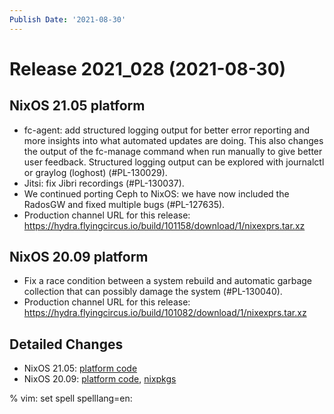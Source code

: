 ```yaml
---
Publish Date: '2021-08-30'
---
```


# Release 2021_028 (2021-08-30)

## NixOS 21.05 platform

- fc-agent: add structured logging output for better error reporting and more
  insights into what automated updates are doing. This also changes the output
  of the fc-manage command when run manually to give better user feedback.
  Structured logging output can be explored with journalctl or graylog (loghost)
  (#PL-130029).
- Jitsi: fix Jibri recordings (#PL-130037).
- We continued porting Ceph to NixOS: we have now included the RadosGW and fixed
  multiple bugs (#PL-127635).
- Production channel URL for this release: <https://hydra.flyingcircus.io/build/101158/download/1/nixexprs.tar.xz>

## NixOS 20.09 platform

- Fix a race condition between a system rebuild and automatic garbage collection
  that can possibly damage the system (#PL-130040).
- Production channel URL for this release: <https://hydra.flyingcircus.io/build/101082/download/1/nixexprs.tar.xz>

## Detailed Changes

- NixOS 21.05: [platform code](https://github.com/flyingcircusio/fc-nixos/compare/fc/r2021_027/21.05...c185bbb3c323a29e337b631efaf4ece18c329d6f)
- NixOS 20.09: [platform code](https://github.com/flyingcircusio/fc-nixos/compare/fc/r2021_025/20.09...c6d919bb76a4f30cea6ae0077b8e749ea039c489),
  [nixpkgs](https://github.com/flyingcircusio/nixpkgs/compare/fdfe2bd57c190971bee9094a5464c93395d300ae...0afb909d2d0ccf359a5f469d485f184b447c93fc)

% vim: set spell spelllang=en:
